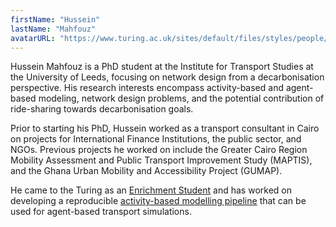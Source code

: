 ```yaml
---
firstName: "Hussein"
lastName: "Mahfouz"
avatarURL: "https://www.turing.ac.uk/sites/default/files/styles/people/public/2023-09/hussein-mahfouz.jpg?itok=gp1nwD19"
---
```


Hussein Mahfouz is a PhD student at the Institute for Transport Studies at the University of Leeds, focusing on network design from a decarbonisation perspective. His research interests encompass activity-based and agent-based modeling, network design problems, and the potential contribution of ride-sharing towards decarbonisation goals.

Prior to starting his PhD, Hussein worked as a transport consultant in Cairo on projects for International Finance Institutions, the public sector, and NGOs. Previous projects he worked on include the Greater Cairo Region Mobility Assessment and Public Transport Improvement Study (MAPTIS), and the Ghana Urban Mobility and Accessibility Project (GUMAP).

He came to the Turing as an [Enrichment Student](https://www.turing.ac.uk/people/former-enrichment-students/hussein-mahfouz) and has worked on developing a reproducible [activity-based modelling pipeline](https://github.com/Urban-Analytics-Technology-Platform/acbm) that can be used for agent-based transport simulations.
